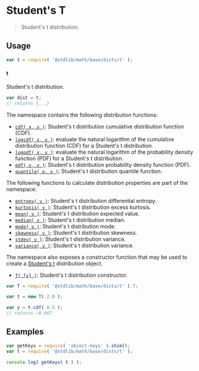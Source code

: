 <!--

@license Apache-2.0

Copyright (c) 2018 The Stdlib Authors.

Licensed under the Apache License, Version 2.0 (the "License");
you may not use this file except in compliance with the License.
You may obtain a copy of the License at

   http://www.apache.org/licenses/LICENSE-2.0

Unless required by applicable law or agreed to in writing, software
distributed under the License is distributed on an "AS IS" BASIS,
WITHOUT WARRANTIES OR CONDITIONS OF ANY KIND, either express or implied.
See the License for the specific language governing permissions and
limitations under the License.

-->

# Student's T

> Student's t distribution.

<section class="usage">

## Usage

```javascript
var t = require( '@stdlib/math/base/dists/t' );
```

#### t

Student's t distribution.

```javascript
var dist = t;
// returns {...}
```

The namespace contains the following distribution functions:

<!-- <toc pattern="*+(cdf|pdf|mgf|quantile)*"> -->

<div class="namespace-toc">

-   <span class="signature">[`cdf( x, v )`][@stdlib/math/base/dists/t/cdf]</span><span class="delimiter">: </span><span class="description">Student's t distribution cumulative distribution function (CDF).</span>
-   <span class="signature">[`logcdf( x, v )`][@stdlib/math/base/dists/t/logcdf]</span><span class="delimiter">: </span><span class="description">evaluate the natural logarithm of the cumulative distribution function (CDF) for a Student's t distribution.</span>
-   <span class="signature">[`logpdf( x, v )`][@stdlib/math/base/dists/t/logpdf]</span><span class="delimiter">: </span><span class="description">evaluate the natural logarithm of the probability density function (PDF) for a Student's t distribution.</span>
-   <span class="signature">[`pdf( x, v )`][@stdlib/math/base/dists/t/pdf]</span><span class="delimiter">: </span><span class="description">Student's t distribution probability density function (PDF).</span>
-   <span class="signature">[`quantile( p, v )`][@stdlib/math/base/dists/t/quantile]</span><span class="delimiter">: </span><span class="description">Student's t distribution quantile function.</span>

</div>

<!-- </toc> -->

The following functions to calculate distribution properties are part of the namespace:

<!-- <toc pattern="*+(entropy|kurtosis|mean|median|mode|skewness|stdev|variance)*"> -->

<div class="namespace-toc">

-   <span class="signature">[`entropy( v )`][@stdlib/math/base/dists/t/entropy]</span><span class="delimiter">: </span><span class="description">Student's t distribution differential entropy.</span>
-   <span class="signature">[`kurtosis( v )`][@stdlib/math/base/dists/t/kurtosis]</span><span class="delimiter">: </span><span class="description">Student's t distribution excess kurtosis.</span>
-   <span class="signature">[`mean( v )`][@stdlib/math/base/dists/t/mean]</span><span class="delimiter">: </span><span class="description">Student's t distribution expected value.</span>
-   <span class="signature">[`median( v )`][@stdlib/math/base/dists/t/median]</span><span class="delimiter">: </span><span class="description">Student's t distribution median.</span>
-   <span class="signature">[`mode( v )`][@stdlib/math/base/dists/t/mode]</span><span class="delimiter">: </span><span class="description">Student's t distribution mode.</span>
-   <span class="signature">[`skewness( v )`][@stdlib/math/base/dists/t/skewness]</span><span class="delimiter">: </span><span class="description">Student's t distribution skewness.</span>
-   <span class="signature">[`stdev( v )`][@stdlib/math/base/dists/t/stdev]</span><span class="delimiter">: </span><span class="description">Student's t distribution variance.</span>
-   <span class="signature">[`variance( v )`][@stdlib/math/base/dists/t/variance]</span><span class="delimiter">: </span><span class="description">Student's t distribution variance.</span>

</div>

<!-- </toc> -->

The namespace also exposes a constructor function that may be used to create a [Student's t][t-distribution] distribution object.

<!-- <toc pattern="*ctor*"> -->

<div class="namespace-toc">

-   <span class="signature">[`T( [v] )`][@stdlib/math/base/dists/t/ctor]</span><span class="delimiter">: </span><span class="description">Student's t distribution constructor.</span>

</div>

<!-- </toc> -->

```javascript
var T = require( '@stdlib/math/base/dists/t' ).T;

var t = new T( 2.0 );

var y = t.cdf( 0.5 );
// returns ~0.667
```

</section>

<!-- /.usage -->

<section class="examples">

## Examples

<!-- TODO: better examples -->

<!-- eslint no-undef: "error" -->

```javascript
var getKeys = require( 'object-keys' ).shim();
var t = require( '@stdlib/math/base/dists/t' );

console.log( getKeys( t ) );
```

</section>

<!-- /.examples -->

<section class="links">

[t-distribution]: https://en.wikipedia.org/wiki/Student%27s_t-distribution

<!-- <toc-links> -->

[@stdlib/math/base/dists/t/ctor]: https://github.com/stdlib-js/stdlib/tree/develop/lib/node_modules/%40stdlib/math/base/dists/t/ctor

[@stdlib/math/base/dists/t/entropy]: https://github.com/stdlib-js/stdlib/tree/develop/lib/node_modules/%40stdlib/math/base/dists/t/entropy

[@stdlib/math/base/dists/t/kurtosis]: https://github.com/stdlib-js/stdlib/tree/develop/lib/node_modules/%40stdlib/math/base/dists/t/kurtosis

[@stdlib/math/base/dists/t/mean]: https://github.com/stdlib-js/stdlib/tree/develop/lib/node_modules/%40stdlib/math/base/dists/t/mean

[@stdlib/math/base/dists/t/median]: https://github.com/stdlib-js/stdlib/tree/develop/lib/node_modules/%40stdlib/math/base/dists/t/median

[@stdlib/math/base/dists/t/mode]: https://github.com/stdlib-js/stdlib/tree/develop/lib/node_modules/%40stdlib/math/base/dists/t/mode

[@stdlib/math/base/dists/t/skewness]: https://github.com/stdlib-js/stdlib/tree/develop/lib/node_modules/%40stdlib/math/base/dists/t/skewness

[@stdlib/math/base/dists/t/stdev]: https://github.com/stdlib-js/stdlib/tree/develop/lib/node_modules/%40stdlib/math/base/dists/t/stdev

[@stdlib/math/base/dists/t/variance]: https://github.com/stdlib-js/stdlib/tree/develop/lib/node_modules/%40stdlib/math/base/dists/t/variance

[@stdlib/math/base/dists/t/cdf]: https://github.com/stdlib-js/stdlib/tree/develop/lib/node_modules/%40stdlib/math/base/dists/t/cdf

[@stdlib/math/base/dists/t/logcdf]: https://github.com/stdlib-js/stdlib/tree/develop/lib/node_modules/%40stdlib/math/base/dists/t/logcdf

[@stdlib/math/base/dists/t/logpdf]: https://github.com/stdlib-js/stdlib/tree/develop/lib/node_modules/%40stdlib/math/base/dists/t/logpdf

[@stdlib/math/base/dists/t/pdf]: https://github.com/stdlib-js/stdlib/tree/develop/lib/node_modules/%40stdlib/math/base/dists/t/pdf

[@stdlib/math/base/dists/t/quantile]: https://github.com/stdlib-js/stdlib/tree/develop/lib/node_modules/%40stdlib/math/base/dists/t/quantile

<!-- </toc-links> -->

</section>

<!-- /.links -->
